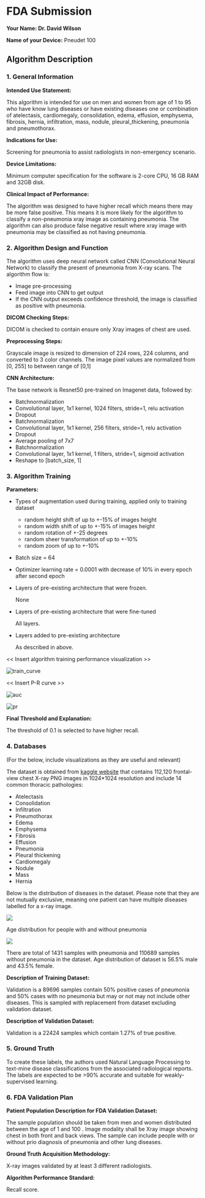 # FDA  Submission

**Your Name: Dr. David Wilson**

**Name of your Device:** Pneudet 100

## Algorithm Description 

### 1. General Information

**Intended Use Statement:** 

This algorithm is intended for use on men and women from age of 1 to 95 who have know lung diseases or have existing diseases one or combination of atelectasis, cardiomegaly, consolidation, edema, effusion, emphysema, fibrosis, hernia, infiltration, mass,  nodule, pleural_thickening, pneumonia and pneumothorax.

**Indications for Use:**

Screening for pneumonia to assist radiologists in non-emergency scenario.

**Device Limitations:**

Minimum computer specification for the software is 2-core CPU, 16 GB RAM and  32GB disk.

**Clinical Impact of Performance:**

The algorithm was designed to have higher recall which means there may be more false positive. This means it is more likely for the algorithm to classify a non-pneumonia xray image as containing pneumonia. The algorithm can also produce false negative result where xray image with pneumonia may be classified as not having pneumonia.  

### 2. Algorithm Design and Function

The algorithm uses deep neural network called CNN (Convolutional Neural Network) to classify the present of pneumonia from X-ray scans. The algorithm flow is:

- Image pre-processing
- Feed image into CNN to get output
- If the CNN output exceeds confidence threshold, the image is classified as positive with pneumonia.

**DICOM Checking Steps:**

DICOM is checked to contain ensure only Xray images of chest are used. 

**Preprocessing Steps:**

Grayscale image is resized to dimension of 224 rows, 224 columns, and converted to 3 color channels. The image pixel values are normalized from [0, 255] to between range of [0,1]

**CNN Architecture:**

The base network is Resnet50 pre-trained on Imagenet data, followed by:

- Batchnormalization
- Convolutional layer, 1x1 kernel, 1024 filters, stride=1, relu activation
- Dropout
- Batchnormalization
- Convolutional layer, 1x1 kernel, 256 filters, stride=1, relu activation
- Dropout
- Average pooling of 7x7
- Batchnormalization
- Convolutional layer, 1x1 kernel, 1 filters, stride=1, sigmoid activation
- Reshape to [batch_size, 1]


### 3. Algorithm Training

**Parameters:**
* Types of augmentation used during training, applied only to training dataset

  * random height shift of up to +-15% of images height
  * random width shift of up to +-15% of images height
  * random rotation of +-25 degrees
  * random sheer transformation of up to +-10%
  * random zoom of up to +-10%

* Batch size = 64

* Optimizer learning rate = 0.0001 with decrease of 10% in every epoch after second epoch

* Layers of pre-existing architecture that were frozen. 

  None

* Layers of pre-existing architecture that were fine-tuned

  All layers.

* Layers added to pre-existing architecture

  As described in above.

<< Insert algorithm training performance visualization >> 

![train_curve](/home/soon/github/AIHCND_C2_Starter/images/train_curve.png)

<< Insert P-R curve >>

![auc](/home/soon/github/AIHCND_C2_Starter/images/auc.png)

![pr](/home/soon/github/AIHCND_C2_Starter/images/pr.png)

**Final Threshold and Explanation:**

The threshold of 0.1 is selected to have higher recall.

### 4. Databases
 (For the below, include visualizations as they are useful and relevant)

The dataset is obtained from [kaggle website](https://www.kaggle.com/nih-chest-xrays/data) that contains 112,120 frontal-view chest X-ray PNG images in 1024*1024 resolution and include 14 common thoracic pathologies: 
- Atelectasis 
- Consolidation
- Infiltration
- Pneumothorax
- Edema
- Emphysema
- Fibrosis
- Effusion
- Pneumonia
- Pleural thickening
- Cardiomegaly
- Nodule
- Mass
- Hernia 

Below is the distribution of diseases in the dataset. Please note that they are not mutually exclusive, meaning one patient can have multiple diseases labelled for a x-ray image.

![](/home/soon/github/AIHCND_C2_Starter/images/disease_dist.png)



Age distribution for people with and without pneumonia

![](/home/soon/github/AIHCND_C2_Starter/images/age.png)

There are total of 1431 samples with pneumonia and 110689 samples without pneumonia in the dataset. Age distribution of dataset is 56.5% male and 43.5% female.

**Description of Training Dataset:** 

Validation is a 89696 samples contain 50%  positive cases of pneumonia and 50% cases with no pneumonia but may or not may not include other diseases.  This is sampled with replacement from dataset excluding validation dataset.

**Description of Validation Dataset:**

Validation is a 22424 samples which contain 1.27% of true positive.


### 5. Ground Truth

 To create these labels, the authors used Natural Language Processing to text-mine disease classifications from the associated radiological reports. The labels are expected to be >90% accurate and suitable for weakly-supervised learning.

### 6. FDA Validation Plan

**Patient Population Description for FDA Validation Dataset:**

The sample population should be taken from men and women distributed between the age of 1 and 100 . Image modality shall be Xray image showing chest in both front and back views. The sample can include people with or without prio diagnosis of pneumonia and other lung diseases.

**Ground Truth Acquisition Methodology:**

X-ray images validated by at least 3 different radiologists.

**Algorithm Performance Standard:**

Recall score. 